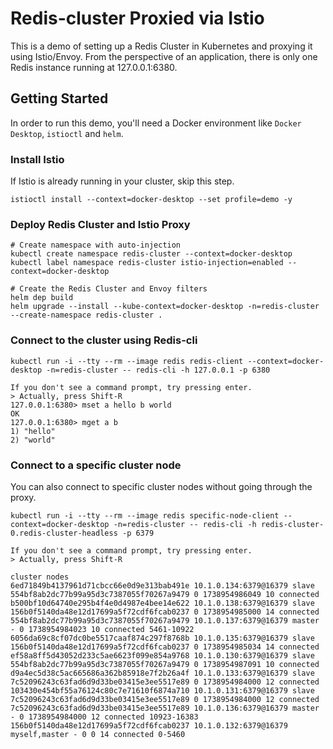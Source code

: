 Redis-cluster Proxied via Istio
===
This is a demo of setting up a Redis Cluster in Kubernetes and proxying it using Istio/Envoy.
From the perspective of an application, there is only one Redis instance running at 127.0.0.1:6380.

Getting Started
---
In order to run this demo, you'll need a Docker environment like `Docker Desktop`, `istioctl` and `helm`.

### Install Istio
If Istio is already running in your cluster, skip this step.
```
istioctl install --context=docker-desktop --set profile=demo -y
```

### Deploy Redis Cluster and Istio Proxy
```
# Create namespace with auto-injection
kubectl create namespace redis-cluster --context=docker-desktop
kubectl label namespace redis-cluster istio-injection=enabled --context=docker-desktop

# Create the Redis Cluster and Envoy filters
helm dep build
helm upgrade --install --kube-context=docker-desktop -n=redis-cluster --create-namespace redis-cluster .
```

### Connect to the cluster using Redis-cli
```
kubectl run -i --tty --rm --image redis redis-client --context=docker-desktop -n=redis-cluster -- redis-cli -h 127.0.0.1 -p 6380
```
```
If you don't see a command prompt, try pressing enter.
> Actually, press Shift-R
127.0.0.1:6380> mset a hello b world
OK
127.0.0.1:6380> mget a b
1) "hello"
2) "world"
```


### Connect to a specific cluster node
You can also connect to specific cluster nodes without going through the proxy.
```
kubectl run -i --tty --rm --image redis specific-node-client --context=docker-desktop -n=redis-cluster -- redis-cli -h redis-cluster-0.redis-cluster-headless -p 6379
```
```
If you don't see a command prompt, try pressing enter.
> Actually, press Shift-R

cluster nodes
6ed71849b4137961d71cbcc66e0d9e313bab491e 10.1.0.134:6379@16379 slave 554bf8ab2dc77b99a95d3c7387055f70267a9479 0 1738954986049 10 connected
b500bf10d64740e295b4f4e0d4987e4bee14e622 10.1.0.138:6379@16379 slave 156b0f5140da48e12d17699a5f72cdf6fcab0237 0 1738954985000 14 connected
554bf8ab2dc77b99a95d3c7387055f70267a9479 10.1.0.137:6379@16379 master - 0 1738954984023 10 connected 5461-10922
6056da69c8cf07dc0be5517caaf874c297f8768b 10.1.0.135:6379@16379 slave 156b0f5140da48e12d17699a5f72cdf6fcab0237 0 1738954985034 14 connected
ef58a8ff5d43052d233c5ae6623f099e854a9768 10.1.0.130:6379@16379 slave 554bf8ab2dc77b99a95d3c7387055f70267a9479 0 1738954987091 10 connected
d9a4ec5d38c5ac665686a362b85918e7f2b26a4f 10.1.0.133:6379@16379 slave 7c52096243c63fad6d9d33be03415e3ee5517e89 0 1738954984000 12 connected
103430e454bf55a76124c80c7e71610f6874a710 10.1.0.131:6379@16379 slave 7c52096243c63fad6d9d33be03415e3ee5517e89 0 1738954984000 12 connected
7c52096243c63fad6d9d33be03415e3ee5517e89 10.1.0.136:6379@16379 master - 0 1738954984000 12 connected 10923-16383
156b0f5140da48e12d17699a5f72cdf6fcab0237 10.1.0.132:6379@16379 myself,master - 0 0 14 connected 0-5460
```
